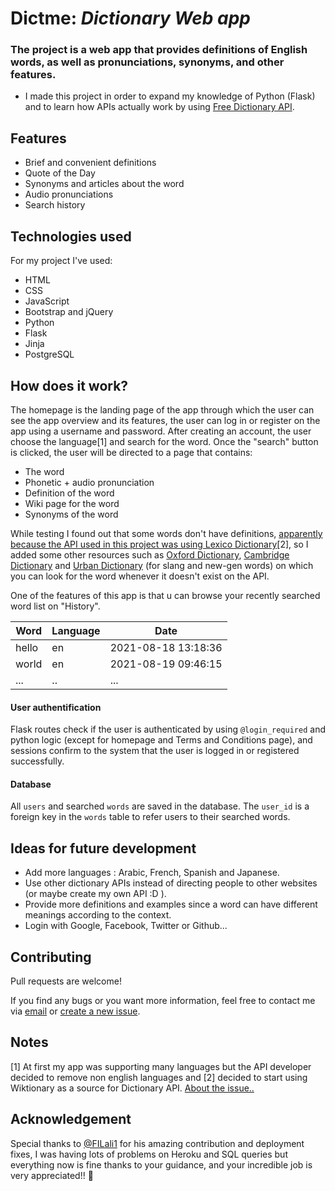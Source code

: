 # Dictme:  _Dictionary Web app_



### The project is a web app that provides definitions of English words, as well as pronunciations, synonyms, and other features.

- I made this project in order to expand my knowledge of Python (Flask) and to learn how APIs actually work by using [Free Dictionary API](https://dictionaryapi.dev/).


## Features

- Brief and convenient definitions
- Quote of the Day
- Synonyms and articles about the word
- Audio pronunciations
- Search history

## Technologies used

For my project I've used:

- HTML
- CSS
- JavaScript
- Bootstrap and jQuery
- Python
- Flask
- Jinja
- PostgreSQL

## How does it work?

The homepage is the landing page of the app through which the user can see the app overview and its features, the user can log in or register on the app using a username and password.
After creating an account, the user choose the language[1] and search for the word. Once the "search" button is clicked, the user will be directed to a page that contains:
- The word
- Phonetic + audio pronunciation
- Definition of the word
- Wiki page for the word
- Synonyms of the word

While testing I found out that some words don't have definitions, [apparently because the API used in this project was using Lexico Dictionary](https://github.com/meetDeveloper/freeDictionaryAPI/issues/80)[2], so I added some other resources such as [Oxford Dictionary](https://www.oxfordlearnersdictionaries.com/), [Cambridge Dictionary](https://dictionary.cambridge.org/) and [Urban Dictionary](https://www.urbandictionary.com/) (for slang and new-gen words) on which you can look for the word whenever it doesn't exist on the API.

One of the features of this app is that u can browse your recently searched word list on "History".

Word | Language | Date
------------ | ------------- | ---------------
hello | en | 2021-08-18 13:18:36
world | en | 2021-08-19 09:46:15
... | .. | ...


#### User authentification
Flask routes check if the user is authenticated by using ```@login_required``` and python logic (except for homepage and Terms and Conditions page), and sessions confirm to the system that the user is logged in or registered successfully.

#### Database
All `users` and searched `words` are saved in the database. The `user_id` is a foreign key in the `words` table to refer users to their searched words.

## Ideas for future development

- Add more languages : Arabic, French, Spanish and Japanese.
- Use other dictionary APIs instead of directing people to other websites (or maybe create my own API :D ).
- Provide more definitions and examples since a word can have different meanings according to the context.
- Login with Google, Facebook, Twitter or Github...

## Contributing

Pull requests are welcome!

If you find any bugs or you want more information, feel free to contact me via [email](marwan.zouaid@gmail.com) or [create a new issue](https://github.com/merouanezouaid/dictme/issues/new).

## Notes
[1] At first my app was supporting many languages but the API developer decided to remove non english languages and [2] decided to start using Wiktionary as a source for Dictionary API. [About the issue..](https://github.com/meetDeveloper/freeDictionaryAPI/issues/102)


## Acknowledgement

Special thanks to [@FILali1](https://github.com/FILali1) for his amazing contribution and deployment fixes, I was having lots of problems on Heroku and SQL queries but everything now is fine thanks to your guidance, and your incredible job is very appreciated!! 💪

